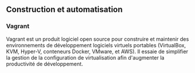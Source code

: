 ## Construction et automatisation

### Vagrant

Vagrant est un produit logiciel open source pour construire et maintenir des environnements de développement logiciels virtuels
portables (VirtualBox, KVM, Hyper-V, conteneurs Docker, VMware, et AWS). Il essaie de simplifier la gestion de la configuration
de virtualisation afin d'augmenter la productivité de développement.
